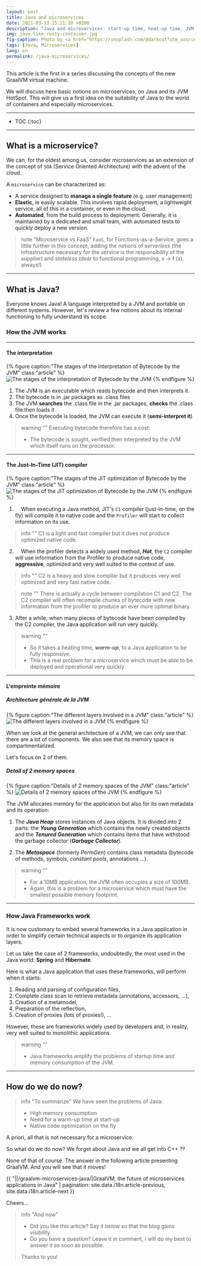 ```yaml
---
layout: post
title: Java and microservices
date: 2021-03-13 15:21:20 +0200
description: "Java and microservices: start-up time, heat-up time, JVM memory consumption ... Let's take stock."
img: java-like-rusty-container.jpg
fig-caption: Photo by <a href="https://unsplash.com/@darkcut?utm_source=unsplash&utm_medium=referral&utm_content=creditCopyText">Robert MODOUX</a> on <a href="https://unsplash.com/s/photos/container-rusty?utm_source=unsplash&utm_medium=referral&utm_content=creditCopyText">Unsplash</a>
tags: [Java, Microservices]
lang: en
permalink: /java-microservices/
---
```


This article is the first in a series discussing the concepts of the new GraalVM virtual machine.

We will discuss here basic notions on microservices, on Java and its JVM HotSpot. This will give us a first idea on the suitability of Java to the world of containers and especially microservices.

<hr class="hr-text" data-content="Content">

* TOC
{:toc}

<hr class="hr-text" data-content="Microservices">

## What is a microservice?

We can, for the oldest among us, consider microservices as an extension of the concept of `SOA` (Service Oriented Architecture) with the advent of the cloud.

A `microservice` can be characterized as:

* A service designed to **manage a single feature** (e.g. user management)
* **Elastic**, ie easily scalable. This involves rapid deployment, a lightweight service, all of this in a container, or even in the cloud.
* **Automated**, from the build process to deployment. Generally, it is maintained by a dedicated and small team, with automated tests to quickly deploy a new version.

> note "Microservice vs FaaS"
> `FaaS`, for Functions-as-a-Service, goes a little further in this concept, adding the notions of *serverless* (the infrastructure necessary for the service is the responsibility of the supplier) and *stateless* (dear to functional programming, x -> f (x), always!)

<hr class="hr-text" data-content="Java">

## What is Java?

Everyone knows Java! A language interpreted by a JVM and portable on different systems. However, let's review a few notions about its internal functioning to fully understand its scope.

### How the JVM works

<hr class="hr-text" data-content="Interpreter">

#### The interpretation

{% figure caption:"The stages of the interpretation of Bytecode by the JVM" class:"article" %}
![The stages of the interpretation of Bytecode by the JVM]({{site.baseurl}}/assets/img/jvm-execution.png)
{% endfigure %}

1. The JVM is an executable which reads bytecode and then interprets it.
2. The bytecode is in .jar packages as .class files
3. The JVM **searches** the .class file in the .jar packages, **checks** the .class file then loads it
4. Once the bytecode is loaded, the JVM can execute it (**semi-interpret it**)

> warning ""
> Executing bytecode therefore has a cost:
>
> * The bytecode is sought, verified then interpreted by the JVM which itself runs on the processor.

<hr class="hr-text" data-content="JIT compiler">

#### The Just-In-Time (JIT) compiler

{% figure caption:"The stages of the JIT optimization of Bytecode by the JVM" class:"article" %}
![The stages of the JIT optimization of Bytecode by the JVM]({{site.baseurl}}/assets/img/jvm-jit.png)
{% endfigure %}

1. &nbsp; &nbsp; When executing a Java method, JIT's `C1` compiler (just-in-time, on the fly) will compile it to native code and the `Profiler` will start to collect information on its use.

> info ""
> C1 is a light and fast compiler but it does not produce optimized native code.

2. &nbsp; &nbsp; When the profiler detects a widely used method, ***Hot***, the `C2` compiler will use information from the Profiler to produce native code, **aggressive**, optimized and very well suited to the context of use.

> info ""
> C2 is a heavy and slow compiler but it produces very well optimized and very fast native code.

> note ""
> There is actually a cycle between compilation C1 and C2. The C2 compiler will often recompile chunks of bytecode with new information from the profiler to produce an ever more optimal binary.

3. After a while, when many pieces of bytecode have been compiled by the C2 compiler, the Java application will run very quickly.

> warning ""
> * So it takes a heating time, ***warm-up***, to a Java application to be fully responsive.
> * This is a real problem for a microservice which must be able to be deployed and operational very quickly.

<hr class="hr-text" data-content="Memory">

#### L'empreinte mémoire

##### Architecture générale de la JVM 

{% figure caption:"The different layers involved in a JVM" class:"article" %}
![The different layers involved in a JVM]({{site.baseurl}}/assets/img/jvm-architecture.png)
{% endfigure %}


When we look at the general architecture of a JVM, we can only see that there are a lot of components. We also see that its memory space is compartmentalized.

Let's focus on 2 of them.

##### Detail of 2 memory spaces

{% figure caption:"Details of 2 memory spaces of the JVM" class:"article" %}
![Details of 2 memory spaces of the JVM]({{site.baseurl}}/assets/img/jvm-memory.jpg)
{% endfigure %}

The JVM allocates memory for the application but also for its own metadata and its operation:

1. The ***Java Heap*** stores instances of Java objects.
   It is divided into 2 parts: the ***Young Generation*** which contains the newly created objects and the ***Tenured Generation*** which contains items that have withstood the garbage collector (***Garbage Collector***).

1. The ***Metaspace*** (formerly *PermGen*) contains class metadata (bytecode of methods, symbols, *constant pools*, annotations ...).

> warning ""
> * For a 10MB application, the JVM often occupies a size of 100MB.
> * Again, this is a problem for a microservice which must have the smallest possible memory footprint.

<hr class="hr-text" data-content="Frameworks">

### How Java Frameworks work

It is now customary to embed several frameworks in a Java application in order to simplify certain technical aspects or to organize its application layers.

Let us take the case of 2 frameworks, undoubtedly, the most used in the Java world: **Spring** and **Hibernate**.

Here is what a Java application that uses these frameworks, will perform when it starts:
1. Reading and parsing of configuration files,
1. Complete class scan to retrieve metadata (annotations, accessors, ...),
1. Creation of a metamodel,
1. Preparation of the reflection,
1. Creation of proxies (lots of proxies!), ...

However, these are frameworks widely used by developers and, in reality, very well suited to monolithic applications.

> warning ""
> * Java frameworks amplify the problems of startup time and memory consumption of the JVM.

<hr class="hr-text" data-content="Conclusion">

## How do we do now?

> info "To summarize"
> We have seen the problems of Java:
> * High memory consumption
> * Need for a warm-up time at start-up
> * Native code optimization on the fly

A priori, all that is not necessary for a microservice.

So what do we do now? We forget about Java and we all get into C++ ??

None of that of course. The answer in the following article presenting GraalVM. And you will see that it moves!

{{ "||/graalvm-microservices-java/|GraalVM, the future of microservices applications in Java" | pagination: site.data.i18n.article-previous, site.data.i18n.article-next }}

Cheers...

> info "And now"
> * Did you like this article? Say it below so that the blog gains visibility.
> * Do you have a question? Leave it in comment, I will do my best to answer it as soon as possible.
>
> Thanks to you!
>
